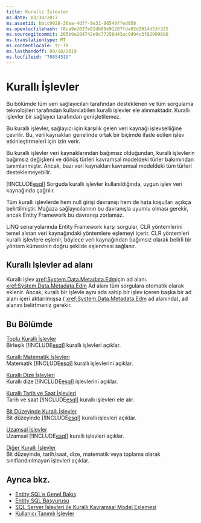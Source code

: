 ```yaml
---
title: Kurallı İşlevler
ms.date: 03/30/2017
ms.assetid: bbcc9928-36ea-4dff-9e31-96549ffed958
ms.openlocfilehash: f8ca9e2027e82db89e91287fda02d2014d53f325
ms.sourcegitcommit: 205b9a204742e9c77256d43ac9d94c3f82909808
ms.translationtype: MT
ms.contentlocale: tr-TR
ms.lasthandoff: 09/10/2019
ms.locfileid: "70854519"
---
```

# <a name="canonical-functions"></a>Kurallı İşlevler
Bu bölümde tüm veri sağlayıcıları tarafından desteklenen ve tüm sorgulama teknolojileri tarafından kullanılabilen kurallı işlevler ele alınmaktadır. Kurallı işlevler bir sağlayıcı tarafından genişletilemez.  
  
 Bu kurallı işlevler, sağlayıcı için karşılık gelen veri kaynağı işlevselliğine çevrilir. Bu, veri kaynakları genelinde ortak bir biçimde ifade edilen işlev etkinleştirmeleri için izin verir.  
  
 Bu kurallı işlevler veri kaynaklarından bağımsız olduğundan, kurallı işlevlerin bağımsız değişkeni ve dönüş türleri kavramsal modeldeki türler bakımından tanımlanmıştır. Ancak, bazı veri kaynakları kavramsal modeldeki tüm türleri desteklemeyebilir.  
  
 [!INCLUDE[esql](../../../../../../includes/esql-md.md)] Sorguda kurallı işlevler kullanıldığında, uygun işlev veri kaynağında çağrılır.  
  
 Tüm kurallı işlevlerde hem null girişi davranışı hem de hata koşulları açıkça belirtilmiştir. Mağaza sağlayıcılarının bu davranışla uyumlu olması gerekir, ancak Entity Framework bu davranışı zorlamaz.  
  
 LINQ senaryolarında Entity Framework karşı sorgular, CLR yöntemlerini temel alınan veri kaynağındaki yöntemlere eşlemeyi içerir. CLR yöntemleri kurallı işlevlere eşlenir, böylece veri kaynağından bağımsız olarak belirli bir yöntem kümesinin doğru şekilde eşlenmesi sağlanır.  
  
## <a name="canonical-functions-namespace"></a>Kurallı Işlevler ad alanı  
 Kurallı işlev <xref:System.Data.Metadata.Edm>için ad alanı. <xref:System.Data.Metadata.Edm> Ad alanı tüm sorgulara otomatik olarak eklenir. Ancak, kurallı bir işlevle aynı ada sahip bir işlev içeren başka bir ad alanı içeri aktarılmışsa ( <xref:System.Data.Metadata.Edm> ad alanında), ad alanını belirtmeniz gerekir.  
  
## <a name="in-this-section"></a>Bu Bölümde  
 [Toplu Kurallı İşlevler](aggregate-canonical-functions.md)  
 Birleşik [!INCLUDE[esql](../../../../../../includes/esql-md.md)] kurallı işlevleri açıklar.  
  
 [Kurallı Matematik İşlevleri](math-canonical-functions.md)  
 Matematik [!INCLUDE[esql](../../../../../../includes/esql-md.md)] kurallı işlevlerini açıklar.  
  
 [Kurallı Dize İşlevleri](string-canonical-functions.md)  
 Kurallı dize [!INCLUDE[esql](../../../../../../includes/esql-md.md)] işlevlerini açıklar.  
  
 [Kurallı Tarih ve Saat İşlevleri](date-and-time-canonical-functions.md)  
 Tarih ve saat [!INCLUDE[esql](../../../../../../includes/esql-md.md)] kurallı işlevleri ele alır.  
  
 [Bit Düzeyinde Kurallı İşlevler](bitwise-canonical-functions.md)  
 Bit düzeyinde [!INCLUDE[esql](../../../../../../includes/esql-md.md)] kurallı işlevleri açıklar.  
  
 [Uzamsal İşlevler](spatial-functions.md)  
 Uzamsal [!INCLUDE[esql](../../../../../../includes/esql-md.md)] kurallı işlevleri açıklar.  
  
 [Diğer Kurallı İşlevler](other-canonical-functions.md)  
 Bit düzeyinde, tarih/saat, dize, matematik veya toplama olarak sınıflandırılmayan işlevleri açıklar.  
  
## <a name="see-also"></a>Ayrıca bkz.

- [Entity SQL’e Genel Bakış](entity-sql-overview.md)
- [Entity SQL Başvurusu](entity-sql-reference.md)
- [SQL Server İşlevleri ile Kurallı Kavramsal Model Eşlemesi](../conceptual-model-canonical-to-sql-server-functions-mapping.md)
- [Kullanıcı Tanımlı İşlevler](user-defined-functions-entity-sql.md)
